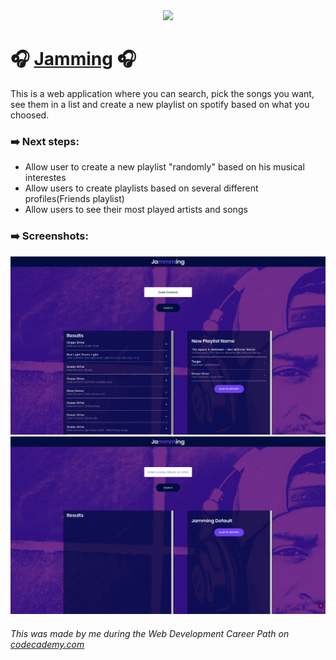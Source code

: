 <div style="text-align:center"><img src="https://s3.amazonaws.com/codecademy-content/programs/react/jammming/favicon.ico" /></div>

# :headphones: [Jamming](http://jamming-luiz6ustav0.surge.sh/) :headphones:
<p>This is a web application where you can search, pick the songs you want, see them in a list and create a new playlist on spotify based on what you choosed.</p>

### :arrow_right: Next steps:
  * Allow user to create a new playlist "randomly" based on his musical interestes
  * Allow users to create playlists based on several different profiles(Friends playlist)
  * Allow users to see their most played artists and songs

### :arrow_right: Screenshots:
![Search screen](https://raw.githubusercontent.com/Luiz6ustav0/Jamming/master/Screenshot%20Seach.jpg)
![Screen](https://raw.githubusercontent.com/Luiz6ustav0/Jamming/master/Screenshot%20Basic.jpg)


###### This was made by me during the Web Development Career Path on [codecademy.com](codecademy.com)
